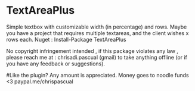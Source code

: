 # TextAreaPlus

Simple textbox with customizable width (in percentage) and rows.
Maybe you have a project that requires multiple textareas, and the client wishes
x rows each.
Nuget :
Install-Package TextAreaPlus

No copyright infringement intended , if this package violates any law , please reach me at : chrisadi.pascual (gmail) to take anything offline (or if you have any feedback or suggestions).


#Like the plugin? 
Any amount is appreciated. Money goes to noodle funds <3
paypal.me/chrispascual
